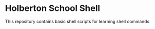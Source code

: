 # Holberton School Shell

This repository contains basic shell scripts for learning shell commands.
